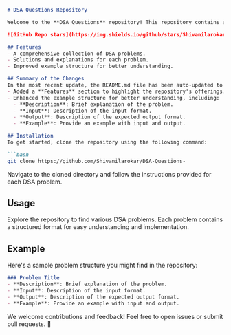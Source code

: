 ```markdown
# DSA Questions Repository

Welcome to the **DSA Questions** repository! This repository contains a collection of Data Structures and Algorithms (DSA) problems designed to help you enhance your coding skills.

![GitHub Repo stars](https://img.shields.io/github/stars/Shivanilarokar/DSA-Questions-) ![GitHub forks](https://img.shields.io/github/forks/Shivanilarokar/DSA-Questions-) ![GitHub issues](https://img.shields.io/github/issues/Shivanilarokar/DSA-Questions-)

## Features
- A comprehensive collection of DSA problems.
- Solutions and explanations for each problem.
- Improved example structure for better understanding.

## Summary of the Changes
In the most recent update, the README.md file has been auto-updated to improve clarity and usability. Here are the key changes made:
- Added a **Features** section to highlight the repository's offerings.
- Enhanced the example structure for better understanding, including:
  - **Description**: Brief explanation of the problem.
  - **Input**: Description of the input format.
  - **Output**: Description of the expected output format.
  - **Example**: Provide an example with input and output.

## Installation
To get started, clone the repository using the following command:

```bash
git clone https://github.com/Shivanilarokar/DSA-Questions-
```

Navigate to the cloned directory and follow the instructions provided for each DSA problem.

## Usage
Explore the repository to find various DSA problems. Each problem contains a structured format for easy understanding and implementation.

## Example
Here's a sample problem structure you might find in the repository:

```markdown
### Problem Title
- **Description**: Brief explanation of the problem.
- **Input**: Description of the input format.
- **Output**: Description of the expected output format.
- **Example**: Provide an example with input and output.
```

We welcome contributions and feedback! Feel free to open issues or submit pull requests. 🚀
```
